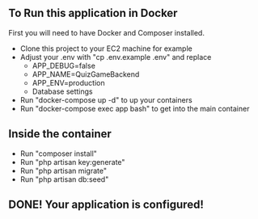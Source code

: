## To Run this application in Docker

First you will need to have Docker and Composer installed.

- Clone this project to your EC2 machine for example
- Adjust your .env with "cp .env.example .env" and replace 
    - APP_DEBUG=false
    - APP_NAME=QuizGameBackend
    - APP_ENV=production
    - Database settings
- Run "docker-compose up -d" to up your containers
- Run "docker-compose exec app bash" to get into the main container

## Inside the container

- Run "composer install"
- Run "php artisan key:generate"
- Run "php artisan migrate"
- Run "php artisan db:seed"

## DONE! Your application is configured!
